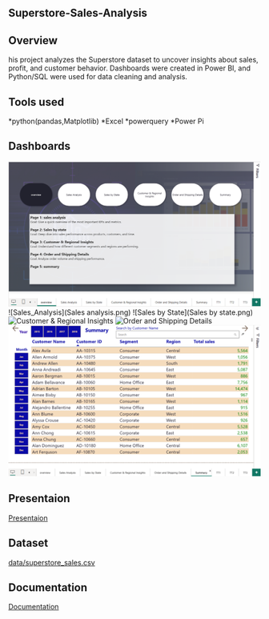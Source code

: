 ## Superstore-Sales-Analysis

## Overview
his project analyzes the Superstore dataset to uncover insights about sales, profit, and customer behavior.
Dashboards were created in Power BI, and Python/SQL were used for data cleaning and analysis.

## Tools used
*python(pandas,Matplotlib)
*Excel
*powerquery
*Power Pi

## Dashboards
![Overview](Overview.png)
![Sales_Analysis](Sales analysis.png)
![Sales by State](Sales by state.png)
![Customer & Regional Insights](Customer_&_Regional_Insights.png)
![Order and Shipping Details](Order_and_Shipping_Details.png)
![Summary](Summary.png)

## Presentaion
[Presentaion](superstore_sales_presentation.pptx)

## Dataset
[data/superstore_sales.csv](superstore_Sales_Dataset.csv)

## Documentation
[Documentation](Project_Documentaion.docx)
